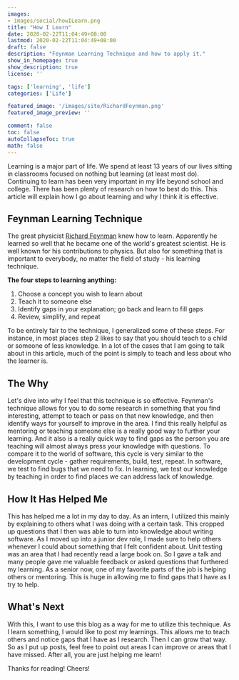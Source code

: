 ```yaml
---
images: 
- images/social/howILearn.png
title: "How I Learn"
date: 2020-02-22T11:04:49+08:00
lastmod: 2020-02-22T11:04:49+08:00
draft: false
description: "Feynman Learning Technique and how to apply it."
show_in_homepage: true
show_description: true
license: ''

tags: ['learning', 'life']
categories: ['Life']

featured_image: '/images/site/RichardFeynman.png'
featured_image_preview: ''

comment: false
toc: false
autoCollapseToc: true
math: false
---
```


Learning is a major part of life. We spend at least 13 years of our lives sitting in classrooms focused on nothing but learning 
(at least most do). Continuing to learn has been very important in my life beyond school and college. There has been plenty 
of research on how to best do this. This article will explain how I go about learning and why I think it is effective.

## Feynman Learning Technique

The great physicist [Richard Feynman](https://en.wikipedia.org/wiki/Richard_Feynman) knew how to learn. Apparently he learned 
so well that he became one of the world's greatest scientist. He is well known for his contributions to physics. 
But also for something that is important to everybody, no matter the field of study - his learning technique.

**The four steps to learning anything:**
1. Choose a concept you wish to learn about
2. Teach it to someone else
3. Identify gaps in your explanation; go back and learn to fill gaps
4. Review, simplify, and repeat

To be entirely fair to the technique, I generalized some of these steps. For instance, in most places step 2 likes to say that you 
should teach to a child or someone of less knowledge. In a lot of the cases that I am going to talk about in this article, much of 
the point is simply to teach and less about who the learner is. 


## The Why

Let's dive into why I feel that this technique is so effective. Feynman's technique allows for you to do some research in something
that you find interesting, attempt to teach or pass on that new knowledge, and then identify ways for yourself to improve in the area.
I find this really helpful as mentoring or teaching someone else is a really good way to further your learning. And it also is a
really quick way to find gaps as the person you are teaching will almost always press your knowledge with questions. To compare it to
the world of software, this cycle is very similar to the development cycle - gather requirements, build, test, repeat. In software,
we test to find bugs that we need to fix. In learning, we test our knowledge by teaching in order to find places we can address lack
of knowledge. 


## How It Has Helped Me

This has helped me a lot in my day to day. As an intern, I utilized this mainly by explaining to others what I was doing with a
certain task. This cropped up questions that I then was able to turn into knowledge about writing software. As I moved up into 
a junior dev role, I made sure to help others whenever I could about something that I felt confident about. Unit testing was an
area that I had recently read a large book on. So I gave a talk and many people gave me valuable feedback or asked questions
that furthered my learning. As a senior now, one of my favorite parts of the job is helping others or mentoring. This is huge 
in allowing me to find gaps that I have as I try to help.

## What's Next

With this, I want to use this blog as a way for me to utilize this technique. As I learn something, I would like to post my
learnings. This allows me to teach others and notice gaps that I have as I research. Then I can grow that way. So as I put up posts,
feel free to point out areas I can improve or areas that I have missed. After all, you are just helping me learn!

Thanks for reading! Cheers!